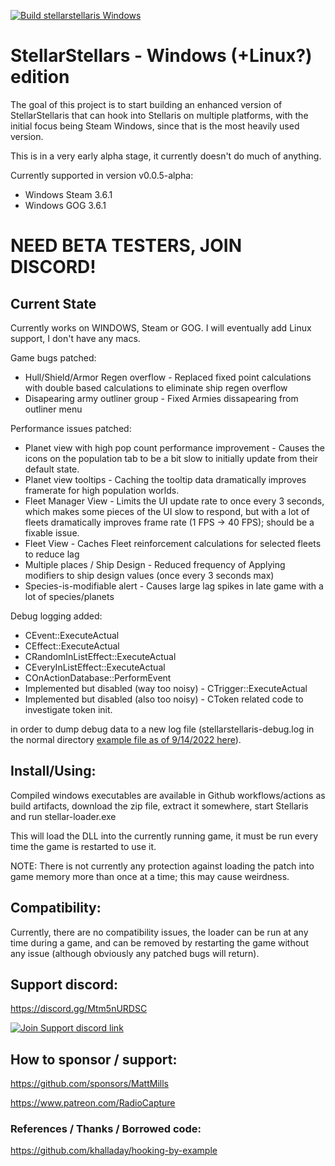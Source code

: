 [![Build stellarstellaris Windows](https://github.com/MattMills/stellarstellaris-win/actions/workflows/cmake.yml/badge.svg?branch=master)](https://github.com/MattMills/stellarstellaris-win/actions/workflows/cmake.yml)


# StellarStellars - Windows (+Linux?) edition

The goal of this project is to start building an enhanced version of StellarStellaris that can hook into Stellaris on multiple platforms, with the initial focus being Steam Windows, since that is the most heavily used version.

This is in a very early alpha stage, it currently doesn't do much of anything.

Currently supported in version v0.0.5-alpha:
 * Windows Steam 3.6.1 
 * Windows GOG 3.6.1

# NEED BETA TESTERS, JOIN DISCORD!

## Current State

Currently works on WINDOWS, Steam or GOG. I will eventually add Linux support, I don't have any macs.

Game bugs patched:
 * Hull/Shield/Armor Regen overflow - Replaced fixed point calculations with double based calculations to eliminate ship regen overflow
 * Disapearing army outliner group - Fixed Armies dissapearing from outliner menu
 
Performance issues patched:
* Planet view with high pop count performance improvement - Causes the icons on the population tab to be a bit slow to initially update from their default state.
* Planet view tooltips - Caching the tooltip data dramatically improves framerate for high population worlds.
* Fleet Manager View - Limits the UI update rate to once every 3 seconds, which makes some pieces of the UI slow to respond, but with a lot of fleets dramatically improves frame rate (1 FPS -> 40 FPS); should be a fixable issue.
* Fleet View - Caches Fleet reinforcement calculations for selected fleets to reduce lag
* Multiple places / Ship Design - Reduced frequency of Applying modifiers to ship design values (once every 3 seconds max)
* Species-is-modifiable alert - Causes large lag spikes in late game with a lot of species/planets

Debug logging added:
 * CEvent::ExecuteActual
 * CEffect::ExecuteActual
 * CRandomInListEffect::ExecuteActual
 * CEveryInListEffect::ExecuteActual
 * COnActionDatabase::PerformEvent
 * Implemented but disabled (way too noisy) - CTrigger::ExecuteActual
 * Implemented but disabled (also too noisy) - CToken related code to investigate token init.

 in order to dump debug data to a new log file (stellarstellaris-debug.log in the normal directory [example file as of 9/14/2022 here](docs/example-stellarstellaris-debug.log.txt)).

## Install/Using:

 Compiled windows executables are available in Github workflows/actions as build artifacts, download the zip file, extract it somewhere, start Stellaris and run stellar-loader.exe 

 This will load the DLL into the currently running game, it must be run every time the game is restarted to use it.

 NOTE: There is not currently any protection against loading the patch into game memory more than once at a time; this may cause weirdness.

## Compatibility:

Currently, there are no compatibility issues, the loader can be run at any time during a game, and can be removed by restarting the game without any issue (although obviously any patched bugs will return).

## Support discord:

https://discord.gg/Mtm5nURDSC

[![Join Support discord link](https://discordapp.com/api/guilds/960348408990793838/widget.png?style=banner3)](https://discord.gg/Mtm5nURDSC)

## How to sponsor / support:
https://github.com/sponsors/MattMills

https://www.patreon.com/RadioCapture


### References / Thanks / Borrowed code:
https://github.com/khalladay/hooking-by-example
